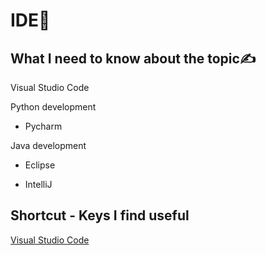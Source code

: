 # IDE🧰

## What I need to know about the topic✍️

Visual Studio Code

Python development

- Pycharm

Java development

- Eclipse

- IntelliJ


## Shortcut - Keys I find useful

[Visual Studio Code](https://github.com/erinchocolate/teach-myself-programming/blob/master/Tools/VSCode%20Shortcut.md)
